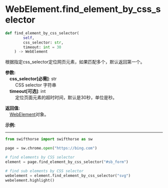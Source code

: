 
# WebElement.find_element_by_css_selector
```python
def find_element_by_css_selector(
        self,
        css_selector: str,
        timeout: int = 30
    ) -> WebElement
``` 

根据指定css_selector定位网页元素，如果匹配多个，默认返回第一个。

**参数:**  
    &emsp;**css_selector[必需]**: str     
        &emsp;&emsp; CSS selector 字符串  
    &emsp;**timeout[可选]**: int  
        &emsp;&emsp; 定位页面元素的超时时间，默认是30秒，单位是秒。

**返回值:**  
    &emsp;[WebElement](./webelement.md)对象。

**示例:**
***
```python
from swifthorse import swifthorse as sw

page = sw.chrome.open("https://bing.com")

# find elements by CSS selector
element = page.find_element_by_css_selector("#sb_form")

# find sub elements by CSS selector
webelement = element.find_element_by_css_selector("svg")
webelement.highlight()

```